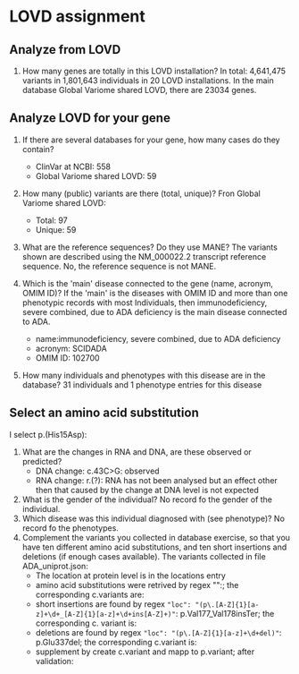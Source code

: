# LOVD assignment

## Analyze from LOVD

1. How many genes are totally in this LOVD installation?
In total: 4,641,475 variants in 1,801,643 individuals in 20 LOVD installations.
In the main database Global Variome shared LOVD, there are 23034 genes.

## Analyze LOVD for your gene

1. If there are several databases for your gene, how many cases do they contain?
    - ClinVar at NCBI: 558
    - Global Variome shared LOVD: 59

2. How many (public) variants are there (total, unique)?
    Fron Global Variome shared LOVD:
    - Total: 97
    - Unique: 59

3. What are the reference sequences? Do they use MANE?
    The variants shown are described using the NM_000022.2 transcript reference sequence.
    No, the reference sequence is not MANE.

4. Which is the 'main' disease connected to the gene (name, acronym, OMIM ID)?
    If the 'main' is the diseases with OMIM ID and more than one phenotypic records with most Individuals, then immunodeficiency, severe combined, due to ADA deficiency is the main disease connected to ADA.
    - name:immunodeficiency, severe combined, due to ADA deficiency
    - acronym: SCIDADA
    - OMIM ID: 102700
5. How many individuals and phenotypes with this disease are in the database?
    31 individuals and 1 phenotype entries for this disease

## Select an amino acid substitution

I select p.(His15Asp):  

1. What are the changes in RNA and DNA, are these observed or predicted?
    - DNA change: c.43C>G: observed
    - RNA change:  r.(?): RNA has not been analysed but an effect other then that caused by the change at DNA level is not expected
2. What is the gender of the individual?
    No record fo the gender of the individual.
3. Which disease was this individual diagnosed with (see phenotype)?
    No record fo the phenotypes.
4. Complement the variants you collected in database exercise, so that you have ten different amino acid substitutions, and ten short insertions and deletions (if enough cases available).
    The variants collected in file ADA_uniprot.json:  
    - The location at protein level is in the locations entry  
    - amino acid substitutions were retrived by regex "":; the corresponding c.variants are:
    - short insertions are found by regex `"loc": "(p\.[A-Z]{1}[a-z]+\d+_[A-Z]{1}[a-z]+\d+ins[A-Z]+)"`: p.Val177_Val178insTer; the corresponding c. variant is:
    - deletions are found by regex `"loc": "(p\.[A-Z]{1}[a-z]+\d+del)"`: p.Glu337del; the corresponding c.variant is:
    - supplement by create c.variant and mapp to p.variant; after validation:
